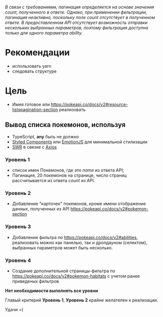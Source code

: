   _В связи с требованиями, пагинация определяется на основе значения count, полученного в ответе. Однако, при применении фильтрации, пагинация неактивна, поскольку поле count отсутствует в полученном ответе._
  _В предоставленном API отсутствует возможность отправки нескольких выбранных параметров, поэтому фильтрация доступна только для одного параметра ability._

# Рекомендации

- использовать yarn
- следовать структуре

# Цель

- Имея готовое апи https://pokeapi.co/docs/v2#resource-listspagination-section реализовать

## Вывод списка покемонов, используя

- TypeScript, **any** быть не должно
- [Styled Components](https://styled-components.com/) или [EmotionJS](https://emotion.sh/docs/styled) для минимальной стилизации
- [SWR](https://swr.vercel.app/) в связке с [Axios](https://github.com/axios/axios)

### Уровень 1

- список имен Покемонов, где это _name_ из ответа API;
- Пагинация, 20 покемонов на странице, число страниц рассчитывается из ответа _count_ из API.

### Уровень 2

- Добавление "карточек" покемонов, кроме имени отображение данных, полученных из API https://pokeapi.co/docs/v2#pokemon-section

### Уровень 3

- Добавление фильтра по https://pokeapi.co/docs/v2#abilities, реализовать можно как панелью, так и дропдауном (селектом), выбранных параметров может быть несколько.

### Уровень 4

- Создание дополнительной страницы-фильтра по https://pokeapi.co/docs/v2#pokemon-habitats с учетом ранее приведеных фильтров

**Нет необходимости выполнять все уровни**

Главый критерий **Уровень 1**, **Уровень 2** крайне желателен к реализации.

Удачи =)
